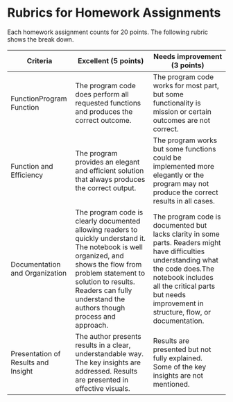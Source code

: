 # Rubrics for Homework Assignments

Each homework assignment counts for 20 points. The following rubric shows the break down.


| Criteria | Excellent (5 points) | Needs improvement (3 points) |
|----------|-----------|-------------------|
|FunctionProgram Function | The program code does perform all requested functions and produces the correct outcome.|The program code works for most part, but some functionality is mission or certain outcomes are not correct.|
|Function and Efficiency|The program provides an elegant and efficient solution that always produces the correct output.|The program works but some functions could be implemented more elegantly or the program may not produce the correct results in all cases.|
|Documentation and Organization|The program code is clearly documented allowing readers to quickly understand it. The notebook is well organized, and shows the flow from problem statement to solution to results. Readers can fully understand the authors though process and approach.|The program code is documented but lacks clarity in some parts. Readers might have difficulties understanding what the code does.The notebook includes all the critical parts but needs improvement in structure, flow, or documentation.|
|Presentation of Results and Insight|The author presents results in a clear, understandable way. The key insights are addressed. Results are presented in effective visuals.|Results are presented but not fully explained. Some of the key insights are not mentioned.|
